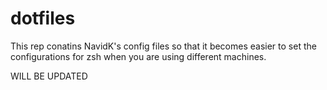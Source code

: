 # dotfiles
This rep conatins NavidK's config files so that it becomes easier to set the configurations for zsh when you are using different machines. 

WILL BE UPDATED 
